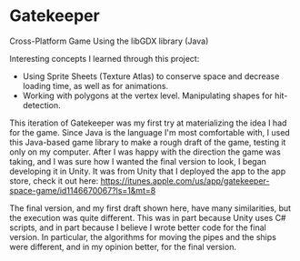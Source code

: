 # Gatekeeper
Cross-Platform Game Using the libGDX library (Java)

Interesting concepts I learned through this project:
  - Using Sprite Sheets (Texture Atlas) to conserve space and decrease loading time, as well as for animations.
  - Working with polygons at the vertex level. Manipulating shapes for hit-detection.
  
This iteration of Gatekeeper was my first try at materializing the idea I had for the game. Since Java is the language I'm most comfortable with, I used this Java-based game library to make a rough draft of the game, testing it only on my computer. After I was happy with the direction the game was taking, and I was sure how I wanted the final version to look, I began developing it in Unity. It was from Unity that I deployed the app to the app store, check it out here: https://itunes.apple.com/us/app/gatekeeper-space-game/id1146670067?ls=1&mt=8

The final version, and my first draft shown here, have many similarities, but the execution was quite different. This was in part because Unity uses C# scripts, and in part because I believe I wrote better code for the final version. In particular, the algorithms for moving the pipes and the ships were different, and in my opinion better, for the final version.


